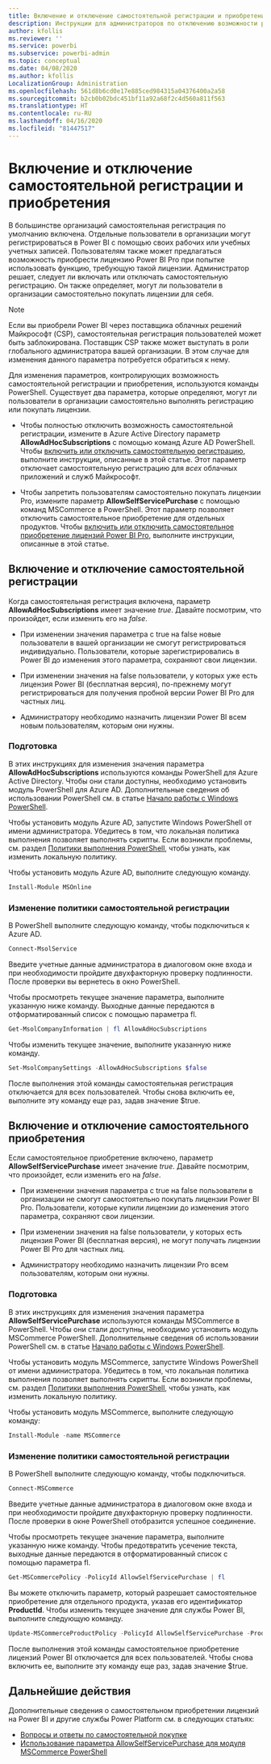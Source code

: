 ```yaml
---
title: Включение и отключение самостоятельной регистрации и приобретения
description: Инструкции для администраторов по отключению возможности регистрации в Power BI и приобретения лицензий для пользователей.
author: kfollis
ms.reviewer: ''
ms.service: powerbi
ms.subservice: powerbi-admin
ms.topic: conceptual
ms.date: 04/08/2020
ms.author: kfollis
LocalizationGroup: Administration
ms.openlocfilehash: 561d8b6cd0e17e885ced984315a04376400a2a58
ms.sourcegitcommit: b2cb0b02bdc451bf11a92a68f2c4d560a811f563
ms.translationtype: HT
ms.contentlocale: ru-RU
ms.lasthandoff: 04/16/2020
ms.locfileid: "81447517"
---
```

# <a name="enable-or-disable-self-service-sign-up-and-purchasing"></a>Включение и отключение самостоятельной регистрации и приобретения

В большинстве организаций самостоятельная регистрация по умолчанию включена. Отдельные пользователи в организации могут регистрироваться в Power BI с помощью своих рабочих или учебных учетных записей. Пользователям также может предлагаться возможность приобрести лицензию Power BI Pro при попытке использовать функцию, требующую такой лицензии. Администратор решает, следует ли включать или отключать самостоятельную регистрацию. Он также определяет, могут ли пользователи в организации самостоятельно покупать лицензии для себя.

> [!NOTE]
>Если вы приобрели Power BI через поставщика облачных решений Майкрософт (CSP), самостоятельная регистрация пользователей может быть заблокирована. Поставщик CSP также может выступать в роли глобального администратора вашей организации. В этом случае для изменения данного параметра потребуется обратиться к нему.
>
>

Для изменения параметров, контролирующих возможность самостоятельной регистрации и приобретения, используются команды PowerShell. Существует два параметра, которые определяют, могут ли пользователи в организации самостоятельно выполнять регистрацию или покупать лицензии.

- Чтобы полностью отключить возможность самостоятельной регистрации, измените в Azure Active Directory параметр **AllowAdHocSubscriptions** с помощью команд Azure AD PowerShell. Чтобы [включить или отключить самостоятельную регистрацию](#enable-or-disable-self-service-signup), выполните инструкции, описанные в этой статье. Этот параметр отключает самостоятельную регистрацию для *всех* облачных приложений и служб Майкрософт.

- Чтобы запретить пользователям самостоятельно покупать лицензии Pro, измените параметр **AllowSelfServicePurchase** с помощью команд MSCommerce в PowerShell. Этот параметр позволяет отключить самостоятельное приобретение для отдельных продуктов. Чтобы [включить или отключить самостоятельное приобретение лицензий Power BI Pro](#enable-or-disable-self-service-purchase), выполните инструкции, описанные в этой статье.

## <a name="enable-or-disable-self-service-signup"></a>Включение и отключение самостоятельной регистрации

Когда самостоятельная регистрация включена, параметр **AllowAdHocSubscriptions** имеет значение *true*. Давайте посмотрим, что произойдет, если изменить его на *false*.

- При изменении значения параметра с true на false новые пользователи в вашей организации не смогут регистрироваться индивидуально. Пользователи, которые зарегистрировались в Power BI до изменения этого параметра, сохраняют свои лицензии.

- При изменении значения на false пользователи, у которых уже есть лицензия Power BI (бесплатная версия), по-прежнему могут регистрироваться для получения пробной версии Power BI Pro для частных лиц.

- Администратору необходимо назначить лицензии Power BI всем новым пользователям, которым они нужны.

### <a name="before-you-begin"></a>Подготовка

В этих инструкциях для изменения значения параметра **AllowAdHocSubscriptions** используются команды PowerShell для Azure Active Directory. Чтобы они стали доступны, необходимо установить модуль PowerShell для Azure AD. Дополнительные сведения об использовании PowerShell см. в статье [Начало работы с Windows PowerShell](https://docs.microsoft.com/powershell/scripting/getting-started/getting-started-with-windows-powershell?view=powershell-7).

Чтобы установить модуль Azure AD, запустите Windows PowerShell от имени администратора. Убедитесь в том, что локальная политика выполнения позволяет выполнять скрипты. Если возникли проблемы, см. раздел [Политики выполнения PowerShell](https://docs.microsoft.com/powershell/module/microsoft.powershell.core/about/about_execution_policies?view=powershell-7#powershell-execution-policies), чтобы узнать, как изменить локальную политику.

Чтобы установить модуль Azure AD, выполните следующую команду.

```powershell
Install-Module MSOnline
```

### <a name="change-the-self-service-signup-policy"></a>Изменение политики самостоятельной регистрации

В PowerShell выполните следующую команду, чтобы подключиться к Azure AD.

```powershell
Connect-MsolService
```

Введите учетные данные администратора в диалоговом окне входа и при необходимости пройдите двухфакторную проверку подлинности. После проверки вы вернетесь в окно PowerShell.

Чтобы просмотреть текущее значение параметра, выполните указанную ниже команду. Выходные данные передаются в отформатированный список с помощью параметра fl.

```powershell
Get-MsolCompanyInformation | fl AllowAdHocSubscriptions
```

Чтобы изменить текущее значение, выполните указанную ниже команду.

```powershell
Set-MsolCompanySettings -AllowAdHocSubscriptions $false
```

После выполнения этой команды самостоятельная регистрация отключается для всех пользователей. Чтобы снова включить ее, выполните эту команду еще раз, задав значение $true.

## <a name="enable-or-disable-self-service-purchase"></a>Включение и отключение самостоятельного приобретения

Если самостоятельное приобретение включено, параметр **AllowSelfServicePurchase** имеет значение *true*. Давайте посмотрим, что произойдет, если изменить его на *false*.

- При изменении значения параметра с true на false пользователи в организации не смогут самостоятельно покупать лицензии Power BI Pro. Пользователи, которые купили лицензии до изменения этого параметра, сохраняют свои лицензии.

- При изменении значения на false пользователи, у которых есть лицензия Power BI (бесплатная версия), не могут получать лицензии Power BI Pro для частных лиц. 

- Администратору необходимо назначить лицензии Pro всем пользователям, которым они нужны.

### <a name="before-you-begin"></a>Подготовка

В этих инструкциях для изменения значения параметра **AllowSelfServicePurchase** используются команды MSCommerce в PowerShell. Чтобы они стали доступны, необходимо установить модуль MSCommerce PowerShell. Дополнительные сведения об использовании PowerShell см. в статье [Начало работы с Windows PowerShell](https://docs.microsoft.com/powershell/scripting/getting-started/getting-started-with-windows-powershell?view=powershell-7).

Чтобы установить модуль MSCommerce, запустите Windows PowerShell от имени администратора. Убедитесь в том, что локальная политика выполнения позволяет выполнять скрипты. Если возникли проблемы, см. раздел [Политики выполнения PowerShell](https://docs.microsoft.com/powershell/module/microsoft.powershell.core/about/about_execution_policies?view=powershell-7#powershell-execution-policies), чтобы узнать, как изменить локальную политику.

Чтобы установить модуль MSCommerce, выполните следующую команду:

```powershell
Install-Module -name MSCommerce
```

### <a name="change-the-self-service-signup-policy"></a>Изменение политики самостоятельной регистрации

В PowerShell выполните следующую команду, чтобы подключиться.

```powershell
Connect-MSCommerce
```

Введите учетные данные администратора в диалоговом окне входа и при необходимости пройдите двухфакторную проверку подлинности. После проверки в окне PowerShell отобразится успешное соединение.

Чтобы просмотреть текущее значение параметра, выполните указанную ниже команду. Чтобы предотвратить усечение текста, выходные данные передаются в отформатированный список с помощью параметра fl.

```powershell
Get-MSCommercePolicy -PolicyId AllowSelfServicePurchase | fl
```

Вы можете отключить параметр, который разрешает самостоятельное приобретение для отдельного продукта, указав его идентификатор **ProductId**. Чтобы изменить текущее значение для службы Power BI, выполните следующую команду.

```powershell
Update-MSCommerceProductPolicy -PolicyId AllowSelfServicePurchase -ProductId CFQ7TTC0L3PB -Enabled $False
```

После выполнения этой команды самостоятельное приобретение лицензий Power BI отключается для всех пользователей. Чтобы снова включить ее, выполните эту команду еще раз, задав значение $true.

## <a name="next-steps"></a>Дальнейшие действия

Дополнительные сведения о самостоятельном приобретении лицензий на Power BI и другие службы Power Platform см. в следующих статьях:

- [Вопросы и ответы по самостоятельной покупке](https://docs.microsoft.com/microsoft-365/commerce/subscriptions/self-service-purchase-faq?view=o365-worldwide#admin-capabilities)
- [Использование параметра AllowSelfServicePurchase для модуля MSCommerce PowerShell](https://docs.microsoft.com/microsoft-365/commerce/subscriptions/allowselfservicepurchase-powershell?view=o365-worldwide)
